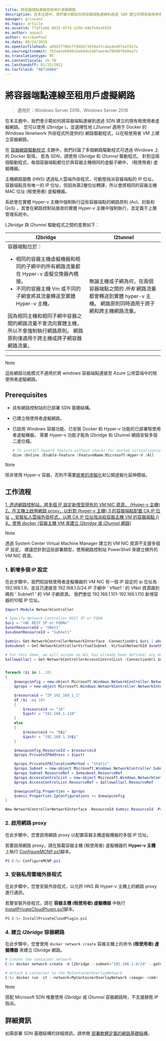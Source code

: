 ```yaml
---
title: 將容器端點連線至租用戶虛擬網路
description: 在本主題中，我們會示範如何將容器端點連線到透過 SDN 建立的現有租使用者虛擬網路。 您可以使用 l2bridge (，並選擇性地 l2tunnel 適用于 Docker 的 Windows libnetwork 外掛程式所提供的) 網路驅動程式，以在租使用者 VM 上建立容器網路。
manager: grcusanz
ms.topic: article
ms.assetid: f7af1eb6-d035-4f74-a25b-d4b7e4ea9329
ms.author: anpaul
author: AnirbanPaul
ms.date: 08/24/2018
ms.openlocfilehash: a09d3f7002ffd0bb73d39a57caba4e497eafd17a
ms.sourcegitcommit: fb2ae5e6040cbe6dde3a87aee4a78b08f9a9ea7c
ms.translationtype: MT
ms.contentlocale: zh-TW
ms.lasthandoff: 01/23/2021
ms.locfileid: "98716804"
---
```

# <a name="connect-container-endpoints-to-a-tenant-virtual-network"></a>將容器端點連線至租用戶虛擬網路

>適用於：Windows Server 2019、Windows Server 2016

在本主題中，我們會示範如何將容器端點連線到透過 SDN 建立的現有租使用者虛擬網路。 您可以使用 *l2bridge* (，並選擇性地 *L2tunnel* 適用于 Docker 的 Windows libnetwork 外掛程式所提供的) 網路驅動程式，以在租使用者 VM 上建立容器網路。

在 [容器網路驅動程式](/virtualization/windowscontainers/container-networking/network-drivers-topologies) 主題中，我們討論了多個網路驅動程式可透過 Windows 上的 Docker 取得。 若為 SDN，請使用 *l2bridge* 和 *l2tunnel* 驅動程式。 針對這兩個驅動程式，每個容器端點都位於與容器主機相同的虛擬子網中， (租使用者) 虛擬機器。

主機網路服務 (HNS) 透過私人雲端外掛程式，可動態指派容器端點的 IP 位址。 容器端點具有唯一的 IP 位址，但因為第2層位址轉譯，所以會將相同的容器主機 MAC 位址 (租使用者) 虛擬機器。

系統會在實體 Hyper-v 主機中強制執行這些容器端點的網路原則 (Acl、封裝和 QoS) ，其會在網路控制站接收的實體 Hyper-v 主機中強制執行，並定義于上層管理系統中。

*L2bridge* 與 *l2tunnel* 驅動程式之間的差異如下：


|                                                                                                                                                                                                                                                                            l2bridge                                                                                                                                                                                                                                                                            |                                                                                                 l2tunnel                                                                                                  |
|----------------------------------------------------------------------------------------------------------------------------------------------------------------------------------------------------------------------------------------------------------------------------------------------------------------------------------------------------------------------------------------------------------------------------------------------------------------------------------------------------------------------------------------------------------------|-----------------------------------------------------------------------------------------------------------------------------------------------------------------------------------------------------------|
| 容器端點位於： <ul><li>相同的容器主機虛擬機器和相同的子網中的所有網路流量都在 Hyper-v 虛擬交換器內橋接。 </li><li>不同的容器主機 Vm 或不同的子網會將其流量轉送至實體 Hyper-v 主機。 </li></ul>因為相同主機和相同子網中容器之間的網路流量不會流向實體主機，所以不會強制執行網路原則。 網路原則僅適用于跨主機或跨子網容器網路流量。 | 無論主機或子網為何，在兩個容器端點之間的 *所有* 網路流量都會轉送到實體 hyper-v 主機。 網路原則同時適用于跨子網和跨主機網路流量。 |

---

>[!NOTE]
>這些網路功能模式不適用於將 windows 容器端點連接至 Azure 公用雲端中的租使用者虛擬網路。


## <a name="prerequisites"></a>Prerequisites
-  具有網路控制站的已部署 SDN 基礎結構。
-  已建立租使用者虛擬網路。
-  已啟用 Windows 容器功能、已安裝 Docker 和 Hyper-v 功能的已部署租使用者虛擬機器。 需要 Hyper-v 功能才能為 l2bridge 和 l2tunnel 網路安裝多個二進位檔。

   ```powershell
   # To install HyperV feature without checks for nested virtualization
   dism /Online /Enable-Feature /FeatureName:Microsoft-Hyper-V /All
   ```

>[!Note]
>除非使用 Hyper-v 容器，否則不需要[嵌套的虛擬化](/virtualization/hyper-v-on-windows/user-guide/nested-virtualization)和公開虛擬化延伸模組。


## <a name="workflow"></a>工作流程

[1. 透過網路控制站，將多個 IP 設定新增至現有的 VM NIC 資源， (Hyper-v 主機) ](#1-add-multiple-ip-configurations) 
 [2。在主機上啟用網路 proxy，以針對 (hyper-v 主機) 3 的容器端點配置 CA IP 位址](#2-enable-the-network-proxy) 
 [。安裝私人雲端外掛程式，以將 CA IP 位址指派給容器主機 VM 的容器端點 () ](#3-install-the-private-cloud-plug-in) 
 [4。使用 docker (容器主機 VM 來建立 *l2bridge* 或 *l2tunnel* 網路) ](#4-create-an-l2bridge-container-network)

>[!NOTE]
>透過 System Center Virtual Machine Manager 建立的 VM NIC 資源不支援多個 IP 設定。 建議您針對這些部署類型，使用網路控制站 PowerShell 來建立頻外的 VM NIC 資源。

### <a name="1-add-multiple-ip-configurations"></a>1. 新增多個 IP 設定
在此步驟中，我們假設租使用者虛擬機器的 VM NIC 有一個 IP 設定的 ip 位址為192.168.1.9，並且已連接至 192.168.1.0/24 IP 子網中 ' VNet1 ' 的 VNet 資源識別碼和 ' Subnet1 ' 的 VM 子網資源。 我們會從 192.168.1.101-192.168.1.110 新增容器的10個 IP 位址。

```powershell
Import-Module NetworkController

# Specify Network Controller REST IP or FQDN
$uri = "<NC REST IP or FQDN>"
$vnetResourceId = "VNet1"
$vsubnetResourceId = "Subnet1"

$vmnic= Get-NetworkControllerNetworkInterface -ConnectionUri $uri | where {$_.properties.IpConfigurations.Properties.PrivateIPAddress -eq "192.168.1.9" }
$vmsubnet = Get-NetworkControllerVirtualSubnet -VirtualNetworkId $vnetResourceId -ResourceId $vsubnetResourceId -ConnectionUri $uri

# For this demo, we will assume an ACL has already been defined; any ACL can be applied here
$allowallacl = Get-NetworkControllerAccessControlList -ConnectionUri $uri -ResourceId "AllowAll"


foreach ($i in 1..10)
{
    $newipconfig = new-object Microsoft.Windows.NetworkController.NetworkInterfaceIpConfiguration
    $props = new-object Microsoft.Windows.NetworkController.NetworkInterfaceIpConfigurationProperties

    $resourceid = "IP_192_168_1_1"
    if ($i -eq 10)
    {
        $resourceid += "10"
        $ipstr = "192.168.1.110"
    }
    else
    {
        $resourceid += "0$i"
        $ipstr = "192.168.1.10$i"
    }

    $newipconfig.ResourceId = $resourceid
    $props.PrivateIPAddress = $ipstr

    $props.PrivateIPAllocationMethod = "Static"
    $props.Subnet = new-object Microsoft.Windows.NetworkController.Subnet
    $props.Subnet.ResourceRef = $vmsubnet.ResourceRef
    $props.AccessControlList = new-object Microsoft.Windows.NetworkController.AccessControlList
    $props.AccessControlList.ResourceRef = $allowallacl.ResourceRef

    $newipconfig.Properties = $props
    $vmnic.Properties.IpConfigurations += $newipconfig
}

New-NetworkControllerNetworkInterface -ResourceId $vmnic.ResourceId -Properties $vmnic.Properties -ConnectionUri $uri
```

### <a name="2-enable-the-network-proxy"></a>2. 啟用網路 proxy
在此步驟中，您會啟用網路 proxy 以配置容器主機虛擬機器的多個 IP 位址。

若要啟用網路 proxy，請在裝載容器主機 (租使用者) 虛擬機器的 **Hyper-v 主機** 上執行 [ConfigureMCNP.ps1](https://github.com/Microsoft/SDN/blob/master/Containers/ConfigureMCNP.ps1)腳本。

```powershell
PS C:\> ConfigureMCNP.ps1
```

### <a name="3-install-the-private-cloud-plug-in"></a>3. 安裝私用雲端外掛程式
在此步驟中，您會安裝外掛程式，以允許 HNS 與 Hyper-v 主機上的網路 proxy 進行通訊。

若要安裝外掛程式，請在 **容器主機 (租使用者) 虛擬機器** 中執行 [InstallPrivateCloudPlugin.ps1](https://github.com/Microsoft/SDN/blob/master/Containers/InstallPrivateCloudPlugin.ps1)腳本。


```powershell
PS C:\> InstallPrivateCloudPlugin.ps1
```

### <a name="4-create-an-l2bridge-container-network"></a>4. 建立 *l2bridge* 容器網路
在此步驟中，您會使用 `docker network create` 容器主機上的命令 **(租使用者) 虛擬機器** 來建立 l2bridge 網路。

```powershell
# Create the container network
C:\> docker network create -d l2bridge --subnet="192.168.1.0/24" --gateway="192.168.1.1" MyContainerOverlayNetwork

# Attach a container to the MyContainerOverlayNetwork
C:\> docker run -it --network=MyContainerOverlayNetwork <image> <cmd>
```

>[!NOTE]
>搭配 Microsoft SDN 堆疊使用 *l2bridge* 或 *l2tunnel* 容器網路時，不支援靜態 IP 指派。

## <a name="more-information"></a>詳細資訊
如需部署 SDN 基礎結構的詳細資訊，請參閱 [部署軟體定義的網路基礎結構](../deploy/deploy-a-software-defined-network-infrastructure.md)。